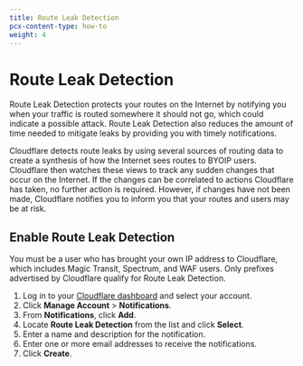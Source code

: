 ```yaml
---
title: Route Leak Detection
pcx-content-type: how-to
weight: 4
---
```


# Route Leak Detection

Route Leak Detection protects your routes on the Internet by notifying you when your traffic is routed somewhere it should not go, which could indicate a possible attack. Route Leak Detection also reduces the amount of time needed to mitigate leaks by providing you with timely notifications.

Cloudflare detects route leaks by using several sources of routing data to create a synthesis of how the Internet sees routes to BYOIP users. Cloudflare then watches these views to track any sudden changes that occur on the Internet. If the changes can be correlated to actions Cloudflare has taken, no further action is required. However, if changes have not been made, Cloudflare notifies you to inform you that your routes and users may be at risk.

## Enable Route Leak Detection

You must be a user who has brought your own IP address to Cloudflare, which includes Magic Transit, Spectrum, and WAF users. Only prefixes advertised by Cloudflare qualify for Route Leak Detection.

1. Log in to your [Cloudflare dashboard](https://dash.cloudflare.com/) and select your account.
1. Click **Manage Account** > **Notifications**.
1. From **Notifications**, click **Add**.
1. Locate **Route Leak Detection** from the list and click **Select**.
1. Enter a name and description for the notification.
1. Enter one or more email addresses to receive the notifications.
1. Click **Create**.
